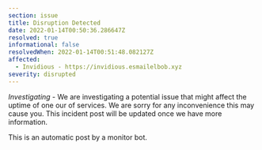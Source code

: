 ```yaml
---
section: issue
title: Disruption Detected
date: 2022-01-14T00:50:36.286647Z
resolved: true
informational: false
resolvedWhen: 2022-01-14T00:51:48.082127Z
affected:
  - Invidious - https://invidious.esmailelbob.xyz
severity: disrupted
---
```

*Investigating* - We are investigating a potential issue that might affect the uptime of one our of services. We are sorry for any inconvenience this may cause you. This incident post will be updated once we have more information.

This is an automatic post by a monitor bot.
        